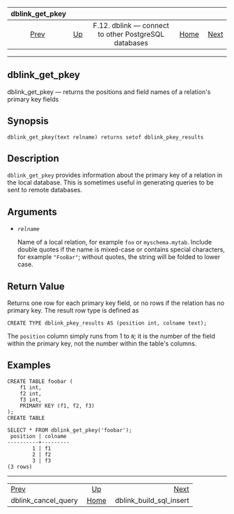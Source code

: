 <!--?xml version="1.0" encoding="UTF-8" standalone="no"?-->

|                        dblink\_get\_pkey                        |                                                                          |                                                      |                                                       |                                                                         |
| :-------------------------------------------------------------: | :----------------------------------------------------------------------- | :--------------------------------------------------: | ----------------------------------------------------: | ----------------------------------------------------------------------: |
| [Prev](contrib-dblink-cancel-query.html "dblink_cancel_query")  | [Up](dblink.html "F.12. dblink — connect to other PostgreSQL databases") | F.12. dblink — connect to other PostgreSQL databases | [Home](index.html "PostgreSQL 17devel Documentation") |  [Next](contrib-dblink-build-sql-insert.html "dblink_build_sql_insert") |

***

[]()

## dblink\_get\_pkey

dblink\_get\_pkey — returns the positions and field names of a relation's primary key fields

## Synopsis

    dblink_get_pkey(text relname) returns setof dblink_pkey_results

## Description

`dblink_get_pkey` provides information about the primary key of a relation in the local database. This is sometimes useful in generating queries to be sent to remote databases.

## Arguments

*   *`relname`*

    Name of a local relation, for example `foo` or `myschema.mytab`. Include double quotes if the name is mixed-case or contains special characters, for example `"FooBar"`; without quotes, the string will be folded to lower case.

## Return Value

Returns one row for each primary key field, or no rows if the relation has no primary key. The result row type is defined as

    CREATE TYPE dblink_pkey_results AS (position int, colname text);

The `position` column simply runs from 1 to *`N`*; it is the number of the field within the primary key, not the number within the table's columns.

## Examples

    CREATE TABLE foobar (
        f1 int,
        f2 int,
        f3 int,
        PRIMARY KEY (f1, f2, f3)
    );
    CREATE TABLE

    SELECT * FROM dblink_get_pkey('foobar');
     position | colname
    ----------+---------
            1 | f1
            2 | f2
            3 | f3
    (3 rows)

***

|                                                                 |                                                                          |                                                                         |
| :-------------------------------------------------------------- | :----------------------------------------------------------------------: | ----------------------------------------------------------------------: |
| [Prev](contrib-dblink-cancel-query.html "dblink_cancel_query")  | [Up](dblink.html "F.12. dblink — connect to other PostgreSQL databases") |  [Next](contrib-dblink-build-sql-insert.html "dblink_build_sql_insert") |
| dblink\_cancel\_query                                           |           [Home](index.html "PostgreSQL 17devel Documentation")          |                                              dblink\_build\_sql\_insert |
